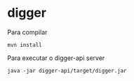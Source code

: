 # digger

Para compilar

`mvn install`

Para executar o digger-api server

`java -jar digger-api/target/digger.jar`

